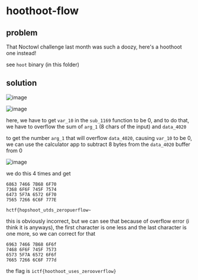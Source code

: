 # hoothoot-flow

## problem

That Noctowl challenge last month was such a doozy, here's a hoothoot one instead!

see `hoot` binary (in this folder)

## solution

![image](https://github.com/quasar098/ctf-writeups/assets/70716985/714ae303-03a1-416b-b552-3847a2f2d7b7)

![image](https://github.com/quasar098/ctf-writeups/assets/70716985/7e02c1de-9cf1-4aab-934a-64dc37d0e5fd)

here, we have to get `var_10` in the `sub_1169` function to be 0, and to do that, we have to overflow the sum of `arg_1` (8 chars of the input) and `data_4020`

to get the number `arg_1` that will overflow `data_4020`, causing `var_10` to be 0, we can use the calculator app to subtract 8 bytes from the `data_4020` buffer from 0

![image](https://github.com/quasar098/ctf-writeups/assets/70716985/e3f9e92f-c122-4f83-8245-861041239cff)

we do this 4 times and get

```
6863 7466 7B68 6F70
7368 6F6F 745F 7574
6473 5F7A 6572 6F70
7565 7266 6C6F 777E
```

`hctf{hopshoot_utds_zeropuerflow~`

this is obviously incorrect, but we can see that because of overflow error (i think it is anyways), the first character is one less and the last character is one more, so we can correct for that

```
6963 7466 7B68 6F6f
7468 6F6F 745F 7573
6573 5F7A 6572 6F6f
7665 7266 6C6F 777d
```

the flag is `ictf{hoothoot_uses_zerooverflow}`
